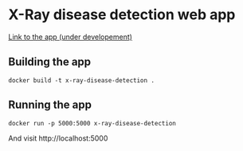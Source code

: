 # X-Ray disease detection web app

[Link to the app (under developement)](https://arcane-thicket-47996.herokuapp.com)


## Building the app

```
docker build -t x-ray-disease-detection .
```

## Running the app

```
docker run -p 5000:5000 x-ray-disease-detection
```
And visit http://localhost:5000
